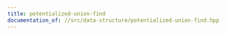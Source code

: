 ```yaml
---
title: potentialized-union-find
documentation_of: //src/data-structure/potentialized-union-find.hpp
---
```

